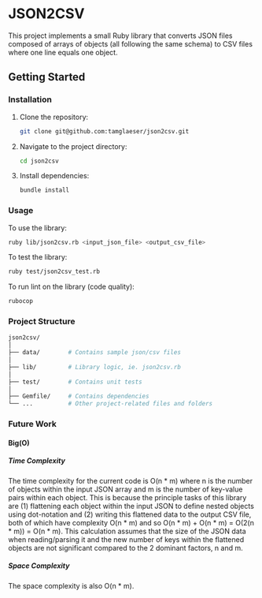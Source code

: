 # JSON2CSV

This project implements a small Ruby library that converts JSON files composed of arrays of objects (all following the 
same schema) to CSV files where one line equals one object.

## Getting Started

### Installation

1. Clone the repository:

    ```bash
    git clone git@github.com:tamglaeser/json2csv.git
    ```

2. Navigate to the project directory:

    ```bash
    cd json2csv
    ```

3. Install dependencies:

    ```bash
    bundle install
    ```

### Usage

To use the library:

```bash
ruby lib/json2csv.rb <input_json_file> <output_csv_file>
```

To test the library:
```bash
ruby test/json2csv_test.rb
```

To run lint on the library (code quality):
```bash
rubocop
```

### Project Structure
````bash
json2csv/
│
├── data/        # Contains sample json/csv files
│
├── lib/         # Library logic, ie. json2csv.rb
│
├── test/        # Contains unit tests
│
├── Gemfile/     # Contains dependencies
└── ...          # Other project-related files and folders

````

### Future Work

#### Big(O)

##### Time Complexity
The time complexity for the current code is O(n \* m) where n is the number of objects within the input JSON array and m 
is the number of key-value pairs within each object. This is because the principle tasks of this library are (1) 
flattening each object within the input JSON to define nested objects using dot-notation and (2) writing this flattened 
data to the output CSV file, both of which have complexity O(n \* m) and so O(n \* m) + O(n \* m) = O(2(n \* m)) = 
O(n \* m). This calculation assumes that the size of the JSON data when reading/parsing it and the new number of keys 
within the flattened objects are not significant compared to the 2 dominant factors, n and m.

##### Space Complexity
The space complexity is also O(n \* m).